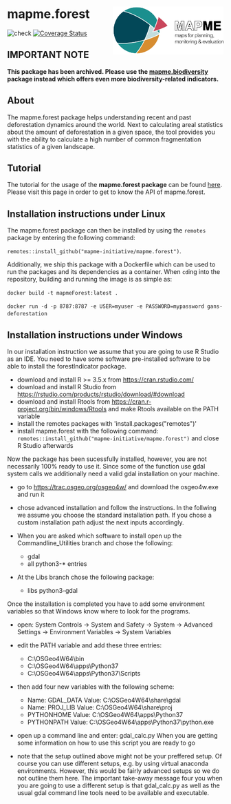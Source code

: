 # mapme.forest <img src="man/figures/logo.png" align="right" height="110"/>

<!-- badges: start -->

![check](https://github.com/mapme-initiative/mapme.forest/workflows/R-CMD-check/badge.svg)
[![Coverage
Status](https://img.shields.io/codecov/c/github/mapme-initiative/mapme.forest/master.svg)](https://codecov.io/github/mapme-initiative/mapme.forest?branch=master)

<!-- badges: end -->

## IMPORTANT NOTE

**This package has been archived. Please use the [mapme.biodiversity](https://github.com/mapme-initiative/mapme.biodiversity) 
package instead which offers even more biodiversity-related indicators.**

## About

The mapme.forest package helps understanding recent and past
deforestation dynamics around the world. Next to calculating areal
statistics about the amount of deforestation in a given space, the tool
provides you with the ability to calculate a high number of common
fragmentation statistics of a given landscape.

## Tutorial

The tutorial for the usage of the **mapme.forest package** can be found
[here](https://mapme-initiative.github.io/mapme.forest/). Please visit
this page in order to get to know the API of mapme.forest.

## Installation instructions under Linux

The mapme.forest package can then be installed by using the `remotes`
package by entering the following command:

`remotes::install_github("mapme-initiative/mapme.forest")`.

Additionally, we ship this package with a Dockerfile which can be used
to run the packages and its dependencies as a container. When `cd`ing
into the repository, building and running the image is as simple as:

`docker build -t mapmeForest:latest .`

`docker run -d -p 8787:8787 -e USER=myuser -e PASSWORD=mypassword gans-deforestation`

## Installation instructions under Windows

In our installation instruction we assume that you are going to use R
Studio as an IDE. You need to have some software pre-installed software
to be able to install the forestIndicator package.

-   download and install R >= 3.5.x from <https://cran.rstudio.com/>
-   download and install R Studio from
    <https://rstudio.com/products/rstudio/download/#download>
-   download and install Rtools from
    <https://cran.r-project.org/bin/windows/Rtools> and make Rtools
    available on the PATH variable
-   install the remotes packages with 'install.packages("remotes")'
-   install mapme.forest with the following command:
    `remotes::install_github("mapme-initiative/mapme.forest")` and close
    R Studio afterwards

Now the package has been sucessfully installed, however, you are not
necessarily 100% ready to use it. Since some of the function use gdal
system calls we additionally need a valid gdal installation on your
machine.

-   go to <https://trac.osgeo.org/osgeo4w/> and download the osgeo4w.exe
    and run it

-   chose advanced installation and follow the instructions. In the
    follwing we assume you choose the standard installation path. If you
    chose a custom installation path adjust the next inputs accordingly.

-   When you are asked which software to install open up the
    Commandline_Utilities branch and chose the following:

    -   gdal
    -   all python3-\* entries

-   At the Libs branch chose the following package:

    -   libs python3-gdal

Once the installation is completed you have to add some environment
variables so that Windows know where to look for the programs.

-   open: System Controls -> System and Safety -> System -> Advanced
    Settings -> Environment Variables -> System Variables

-   edit the PATH variable and add these three entries:

    -   C:\\OSGeo4W64\\bin
    -   C:\\OSGeo4W64\\apps\\Python37
    -   C:\\OSGeo4W64\\apps\\Python37\\Scripts

-   then add four new variables with the following scheme:

    -   Name: GDAL_DATA Value: C:\\OSGeo4W64\\share\\gdal
    -   Name: PROJ_LIB Value: C:\\OSGeo4W64\\share\\proj
    -   PYTHONHOME Value: C:\\OSGeo4W64\\apps\\Python37
    -   PYTHONPATH Value: C:\\OSGeo4W64\\apps\\Python37\\python.exe

-   open up a command line and enter: gdal_calc.py When you are getting
    some information on how to use this script you are ready to go

-   note that the setup outlined above might not be your preffered
    setup. Of course you can use different setups, e.g. by using virtual
    anaconda environments. However, this would be fairly advanced setups
    so we do not outline them here. The important take-away message four
    you when you are going to use a different setup is that gdal_calc.py
    as well as the usual gdal command line tools need to be available
    and executable.
